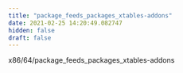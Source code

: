 ```yaml
---
title: "package_feeds_packages_xtables-addons"
date: 2021-02-25 14:20:49.082747
hidden: false
draft: false
---
```


x86/64/package_feeds_packages_xtables-addons


